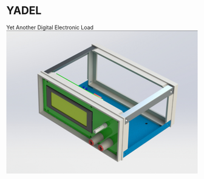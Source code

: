 # YADEL
Yet Another Digital Electronic Load
![alt text](https://github.com/guigur/YADEL/blob/master/ELEC/yadel.jpg "YADEL")
